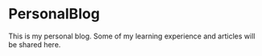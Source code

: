 # PersonalBlog
This is my personal blog. Some of my learning experience and articles will be shared here.

